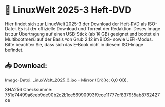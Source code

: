 # 💽 LinuxWelt 2025-3 Heft-DVD

Hier findet sich zur LinuxWelt 2025-3 der Download der Heft-DVD als ISO-Datei. Es ist der offizielle Download und Torrent der Redaktion. Deses Image ist zur Übertragung auf einen USB-Stick (ab 16 GB) geeignet und bootet ein Multibootmenü auf der Basis von Grub 2.12 im BIOS- sowie UEFI-Modus. Bitte beachten Sie, dass sich das E-Book nicht in diesem ISO-Image befindet.

## 📥 Download:
Image-Datei: [LinuxWelt_2025-3.iso](https://torrent.code2decode.com/LinuxWelt_2025-3/LinuxWelt_2025-3.iso) - [Mirror](https://torrent4.code2decode.com/LinuxWelt_2025-3/LinuxWelt_2025-3.iso) (Größe: 8,0 GB). 

SHA256 Checksumme: 751e74499a6eeb9de90b2c2b1ce56990993f9ece11777cf837935ab8762427ce
